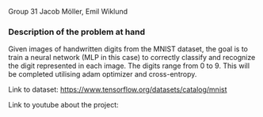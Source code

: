 Group 31 Jacob Möller, Emil Wiklund

### Description of the problem at hand
Given images of handwritten digits from the MNIST dataset, the goal is to train a neural network (MLP in this case) to correctly classify and recognize the digit represented in each image. The digits range from 0 to 9. This will be completed utilising adam optimizer and cross-entropy.

Link to dataset: https://www.tensorflow.org/datasets/catalog/mnist

Link to youtube about the project:


